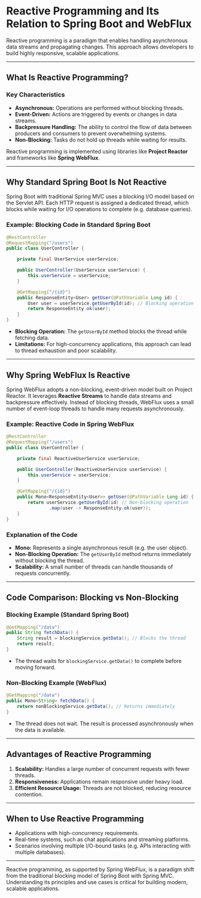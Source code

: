 # Reactive Programming and Its Relation to Spring Boot and WebFlux

Reactive programming is a paradigm that enables handling asynchronous data streams and propagating changes. This approach allows developers to build highly responsive, scalable applications.

---

## What Is Reactive Programming?

### Key Characteristics
- **Asynchronous:** Operations are performed without blocking threads.
- **Event-Driven:** Actions are triggered by events or changes in data streams.
- **Backpressure Handling:** The ability to control the flow of data between producers and consumers to prevent overwhelming systems.
- **Non-Blocking:** Tasks do not hold up threads while waiting for results.

Reactive programming is implemented using libraries like **Project Reactor** and frameworks like **Spring WebFlux**.

---

## Why Standard Spring Boot Is Not Reactive

Spring Boot with traditional Spring MVC uses a blocking I/O model based on the Servlet API. Each HTTP request is assigned a dedicated thread, which blocks while waiting for I/O operations to complete (e.g. database queries).

### Example: Blocking Code in Standard Spring Boot
```java
@RestController
@RequestMapping("/users")
public class UserController {

    private final UserService userService;

    public UserController(UserService userService) {
        this.userService = userService;
    }

    @GetMapping("/{id}")
    public ResponseEntity<User> getUser(@PathVariable Long id) {
        User user = userService.getUserById(id); // Blocking operation
        return ResponseEntity.ok(user);
    }
}
```

- **Blocking Operation:** The `getUserById` method blocks the thread while fetching data.
- **Limitations:** For high-concurrency applications, this approach can lead to thread exhaustion and poor scalability.

---

## Why Spring WebFlux Is Reactive

Spring WebFlux adopts a non-blocking, event-driven model built on Project Reactor. It leverages **Reactive Streams** to handle data streams and backpressure effectively. Instead of blocking threads, WebFlux uses a small number of event-loop threads to handle many requests asynchronously.

### Example: Reactive Code in Spring WebFlux
```java
@RestController
@RequestMapping("/users")
public class UserController {

    private final ReactiveUserService userService;

    public UserController(ReactiveUserService userService) {
        this.userService = userService;
    }

    @GetMapping("/{id}")
    public Mono<ResponseEntity<User>> getUser(@PathVariable Long id) {
        return userService.getUserById(id) // Non-blocking operation
                .map(user -> ResponseEntity.ok(user));
    }
}
```

### Explanation of the Code
- **Mono:** Represents a single asynchronous result (e.g. the user object).
- **Non-Blocking Operation:** The `getUserById` method returns immediately without blocking the thread.
- **Scalability:** A small number of threads can handle thousands of requests concurrently.

---

## Code Comparison: Blocking vs Non-Blocking

### Blocking Example (Standard Spring Boot)
```java
@GetMapping("/data")
public String fetchData() {
    String result = blockingService.getData(); // Blocks the thread
    return result;
}
```
- The thread waits for `blockingService.getData()` to complete before moving forward.

### Non-Blocking Example (WebFlux)
```java
@GetMapping("/data")
public Mono<String> fetchData() {
    return nonBlockingService.getData(); // Returns immediately
}
```
- The thread does not wait. The result is processed asynchronously when the data is available.

---

## Advantages of Reactive Programming

1. **Scalability:** Handles a large number of concurrent requests with fewer threads.
2. **Responsiveness:** Applications remain responsive under heavy load.
3. **Efficient Resource Usage:** Threads are not blocked, reducing resource contention.

---

## When to Use Reactive Programming
- Applications with high-concurrency requirements.
- Real-time systems, such as chat applications and streaming platforms.
- Scenarios involving multiple I/O-bound tasks (e.g. APIs interacting with multiple databases).

---

Reactive programming, as supported by Spring WebFlux, is a paradigm shift from the traditional blocking model of Spring Boot with Spring MVC. Understanding its principles and use cases is critical for building modern, scalable applications.

